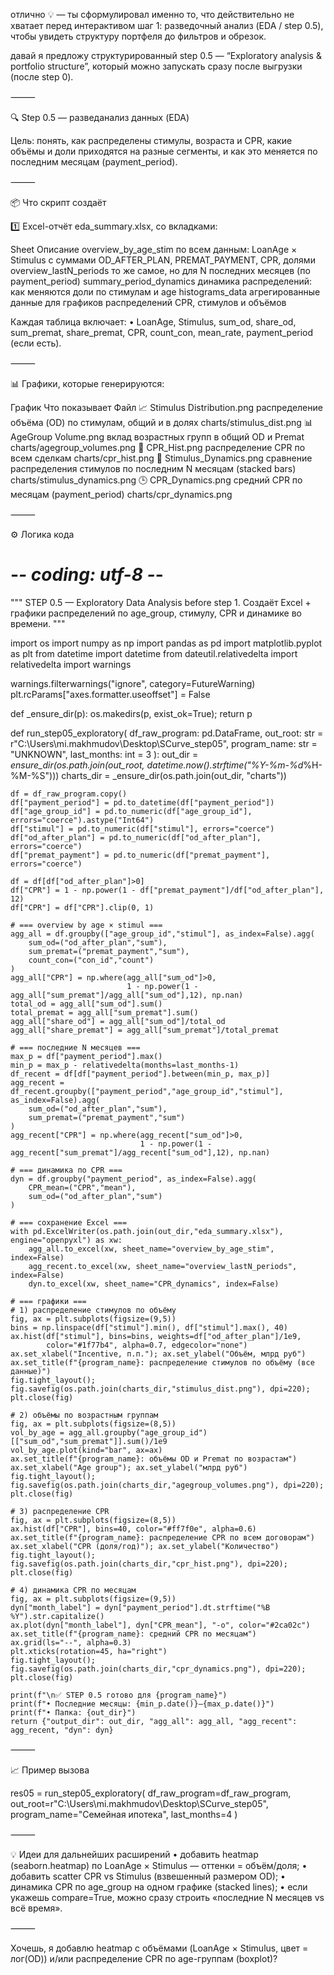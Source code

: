отлично 💡 — ты сформулировал именно то, что действительно не хватает перед интерактивом шаг 1:
разведочный анализ (EDA / step 0.5), чтобы увидеть структуру портфеля до фильтров и обрезок.

давай я предложу структурированный step 0.5 — “Exploratory analysis & portfolio structure”,
который можно запускать сразу после выгрузки (после step 0).

⸻

🔍 Step 0.5 — разведанализ данных (EDA)

Цель:
понять, как распределены стимулы, возраста и CPR, какие объёмы и доли приходятся на разные сегменты,
и как это меняется по последним месяцам (payment_period).

⸻

📦 Что скрипт создаёт

1️⃣ Excel-отчёт eda_summary.xlsx, со вкладками:

Sheet	Описание
overview_by_age_stim	по всем данным: LoanAge × Stimulus с суммами OD_AFTER_PLAN, PREMAT_PAYMENT, CPR, долями
overview_lastN_periods	то же самое, но для N последних месяцев (по payment_period)
summary_period_dynamics	динамика распределений: как меняются доли по стимулам и age
histograms_data	агрегированные данные для графиков распределений CPR, стимулов и объёмов

Каждая таблица включает:
	•	LoanAge, Stimulus, sum_od, share_od, sum_premat, share_premat,
CPR, count_con, mean_rate, payment_period (если есть).

⸻

📊 Графики, которые генерируются:

График	Что показывает	Файл
📈 Stimulus Distribution.png	распределение объёма (OD) по стимулам, общий и в долях	charts/stimulus_dist.png
📊 AgeGroup Volume.png	вклад возрастных групп в общий OD и Premat	charts/agegroup_volumes.png
🧩 CPR_Hist.png	распределение CPR по всем сделкам	charts/cpr_hist.png
🔁 Stimulus_Dynamics.png	сравнение распределения стимулов по последним N месяцам (stacked bars)	charts/stimulus_dynamics.png
🕒 CPR_Dynamics.png	средний CPR по месяцам (payment_period)	charts/cpr_dynamics.png


⸻

⚙️ Логика кода

# -*- coding: utf-8 -*-
"""
STEP 0.5 — Exploratory Data Analysis before step 1.
Создаёт Excel + графики распределений по age_group, стимулу, CPR и динамике во времени.
"""

import os
import numpy as np
import pandas as pd
import matplotlib.pyplot as plt
from datetime import datetime
from dateutil.relativedelta import relativedelta
import warnings

warnings.filterwarnings("ignore", category=FutureWarning)
plt.rcParams["axes.formatter.useoffset"] = False

def _ensure_dir(p): os.makedirs(p, exist_ok=True); return p

def run_step05_exploratory(
    df_raw_program: pd.DataFrame,
    out_root: str = r"C:\Users\mi.makhmudov\Desktop\SCurve_step05",
    program_name: str = "UNKNOWN",
    last_months: int = 3
):
    out_dir = _ensure_dir(os.path.join(out_root, datetime.now().strftime("%Y-%m-%d_%H-%M-%S")))
    charts_dir = _ensure_dir(os.path.join(out_dir, "charts"))

    df = df_raw_program.copy()
    df["payment_period"] = pd.to_datetime(df["payment_period"])
    df["age_group_id"] = pd.to_numeric(df["age_group_id"], errors="coerce").astype("Int64")
    df["stimul"] = pd.to_numeric(df["stimul"], errors="coerce")
    df["od_after_plan"] = pd.to_numeric(df["od_after_plan"], errors="coerce")
    df["premat_payment"] = pd.to_numeric(df["premat_payment"], errors="coerce")

    df = df[df["od_after_plan"]>0]
    df["CPR"] = 1 - np.power(1 - df["premat_payment"]/df["od_after_plan"], 12)
    df["CPR"] = df["CPR"].clip(0, 1)

    # === overview by age × stimul ===
    agg_all = df.groupby(["age_group_id","stimul"], as_index=False).agg(
        sum_od=("od_after_plan","sum"),
        sum_premat=("premat_payment","sum"),
        count_con=("con_id","count")
    )
    agg_all["CPR"] = np.where(agg_all["sum_od"]>0,
                              1 - np.power(1 - agg_all["sum_premat"]/agg_all["sum_od"],12), np.nan)
    total_od = agg_all["sum_od"].sum()
    total_premat = agg_all["sum_premat"].sum()
    agg_all["share_od"] = agg_all["sum_od"]/total_od
    agg_all["share_premat"] = agg_all["sum_premat"]/total_premat

    # === последние N месяцев ===
    max_p = df["payment_period"].max()
    min_p = max_p - relativedelta(months=last_months-1)
    df_recent = df[df["payment_period"].between(min_p, max_p)]
    agg_recent = df_recent.groupby(["payment_period","age_group_id","stimul"], as_index=False).agg(
        sum_od=("od_after_plan","sum"),
        sum_premat=("premat_payment","sum")
    )
    agg_recent["CPR"] = np.where(agg_recent["sum_od"]>0,
                                 1 - np.power(1 - agg_recent["sum_premat"]/agg_recent["sum_od"],12), np.nan)

    # === динамика по CPR ===
    dyn = df.groupby("payment_period", as_index=False).agg(
        CPR_mean=("CPR","mean"),
        sum_od=("od_after_plan","sum")
    )

    # === сохранение Excel ===
    with pd.ExcelWriter(os.path.join(out_dir,"eda_summary.xlsx"), engine="openpyxl") as xw:
        agg_all.to_excel(xw, sheet_name="overview_by_age_stim", index=False)
        agg_recent.to_excel(xw, sheet_name="overview_lastN_periods", index=False)
        dyn.to_excel(xw, sheet_name="CPR_dynamics", index=False)

    # === графики ===
    # 1) распределение стимулов по объёму
    fig, ax = plt.subplots(figsize=(9,5))
    bins = np.linspace(df["stimul"].min(), df["stimul"].max(), 40)
    ax.hist(df["stimul"], bins=bins, weights=df["od_after_plan"]/1e9,
            color="#1f77b4", alpha=0.7, edgecolor="none")
    ax.set_xlabel("Incentive, п.п."); ax.set_ylabel("Объём, млрд руб")
    ax.set_title(f"{program_name}: распределение стимулов по объёму (все данные)")
    fig.tight_layout(); fig.savefig(os.path.join(charts_dir,"stimulus_dist.png"), dpi=220); plt.close(fig)

    # 2) объёмы по возрастным группам
    fig, ax = plt.subplots(figsize=(8,5))
    vol_by_age = agg_all.groupby("age_group_id")[["sum_od","sum_premat"]].sum()/1e9
    vol_by_age.plot(kind="bar", ax=ax)
    ax.set_title(f"{program_name}: объёмы OD и Premat по возрастам")
    ax.set_xlabel("Age group"); ax.set_ylabel("млрд руб")
    fig.tight_layout(); fig.savefig(os.path.join(charts_dir,"agegroup_volumes.png"), dpi=220); plt.close(fig)

    # 3) распределение CPR
    fig, ax = plt.subplots(figsize=(8,5))
    ax.hist(df["CPR"], bins=40, color="#ff7f0e", alpha=0.6)
    ax.set_title(f"{program_name}: распределение CPR по всем договорам")
    ax.set_xlabel("CPR (доля/год)"); ax.set_ylabel("Количество")
    fig.tight_layout(); fig.savefig(os.path.join(charts_dir,"cpr_hist.png"), dpi=220); plt.close(fig)

    # 4) динамика CPR по месяцам
    fig, ax = plt.subplots(figsize=(9,5))
    dyn["month_label"] = dyn["payment_period"].dt.strftime("%B %Y").str.capitalize()
    ax.plot(dyn["month_label"], dyn["CPR_mean"], "-o", color="#2ca02c")
    ax.set_title(f"{program_name}: средний CPR по месяцам")
    ax.grid(ls="--", alpha=0.3)
    plt.xticks(rotation=45, ha="right")
    fig.tight_layout(); fig.savefig(os.path.join(charts_dir,"cpr_dynamics.png"), dpi=220); plt.close(fig)

    print(f"\n✅ STEP 0.5 готово для {program_name}")
    print(f"• Последние месяцы: {min_p.date()}–{max_p.date()}")
    print(f"• Папка: {out_dir}")
    return {"output_dir": out_dir, "agg_all": agg_all, "agg_recent": agg_recent, "dyn": dyn}


⸻

📈 Пример вызова

res05 = run_step05_exploratory(
    df_raw_program=df_raw_program,
    out_root=r"C:\Users\mi.makhmudov\Desktop\SCurve_step05",
    program_name="Семейная ипотека",
    last_months=4
)


⸻

💡 Идеи для дальнейших расширений
	•	добавить heatmap (seaborn.heatmap) по LoanAge × Stimulus — оттенки = объём/доля;
	•	добавить scatter CPR vs Stimulus (взвешенный размером OD);
	•	динамика CPR по age_group на одном графике (stacked lines);
	•	если укажешь compare=True, можно сразу строить «последние N месяцев vs всё время».

⸻

Хочешь, я добавлю heatmap с объёмами (LoanAge × Stimulus, цвет = лог(OD)) и/или распределение CPR по age-группам (boxplot)?
